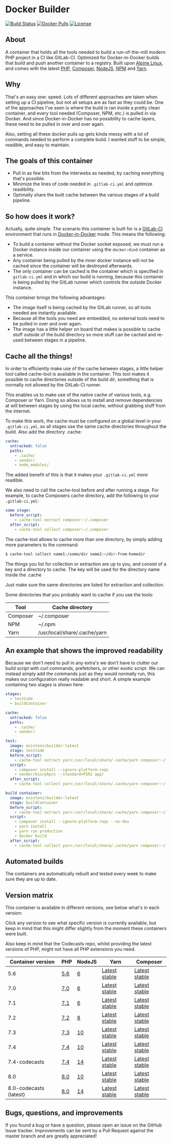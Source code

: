 # Docker Builder

[![Build Status](https://img.shields.io/github/workflow/status/eXistenZNL/Docker-Builder/Build%20containers?style=flat-square)](https://github.com/eXistenZNL/Docker-Builder/actions) [![Docker Pulls](https://img.shields.io/docker/pulls/existenz/builder.svg?style=flat-square)](https://hub.docker.com/r/existenz/builder/) [![License](https://img.shields.io/github/license/existenznl/docker-builder.svg?style=flat-square)](https://github.com/eXistenZNL/Docker-Builder/blob/master/LICENSE)

## About
A container that holds all the tools needed to build a run-of-the-mill modern PHP project in a CI like GitLab-CI.
Optimized for Docker-in-Docker builds that build and push another container to a registry.
Built upon [Alpine Linux](https://alpinelinux.org/), and comes with the latest [PHP](https://secure.php.net/),
[Composer](https://getcomposer.org/), [NodeJS](https://nodejs.org/en/), [NPM](https://www.npmjs.com/) and
[Yarn](https://yarnpkg.com/lang/en/).

## Why
That's an easy one: speed. Lots of different approaches are taken when setting up a CI pipeline, but not all setups are
as fast as they could be. One of the approaches I've seen is where the build is ran inside a pretty clean container, and
every tool needed (Composer, NPM, etc.) is pulled in via Docker. And since Docker-in-Docker has no possibility to cache
layers, these need to be pulled in over and over again.

Also, setting all these docker pulls up gets kinda messy with a lot of commands needed to perform a complete build. I
wanted stuff to be simple, readible, and easy to maintain.

## The goals of this container

- Pull in as few bits from the interwebs as needed, by caching everything that's possible.
- Minimize the lines of code needed in `.gitlab-ci.yml` and optimize readibility.
- Optimally share the built cache between the various stages of a build pipeline.

## So how does it work?

Actually, quite simple. The scenario this container is built for is a
[GitLab-CI](https://about.gitlab.com/features/gitlab-ci-cd/) environment that runs in
[Docker-in-Docker](https://docs.gitlab.com/ce/ci/docker/using_docker_build.html#use-docker-in-docker-executor) mode.
This means the following:
- To build a container without the Docker socket exposed, we must run a Docker instance inside our container using the
`docker:dind` container as a service.
- Any container being pulled by the inner docker instance will not be cached since the container will be destroyed
afterwards.
- The only container can be cached is the container which is specified in `gitlab-ci.yml` and in which our build is
running, because this container is being pulled by the GitLab runner which controls the outside Docker instance.

This container brings the following advantages:
- The image itself is being cached by the GitLab runner, so all tools needed are instantly available.
- Because all the tools you need are embedded, no external tools need to be pulled in over and over again.
- The image has a little helper on board that makes is possible to cache stuff outside of the build directory so more
stuff can be cached and re-used between stages in a pipeline.

## Cache all the things!

In order to efficiently make use of the cache between stages, a little helper tool called cache-tool is available in the
container. This tool makes it possible to cache directories outside of the build dir, something that is normally not
allowed by the GitLab-CI runner.

This enables us to make use of the native cache of various tools, e.g. Composer or Yarn. Doing
so allows us to install and remove dependencies at will between stages by using the local cache, without grabbing stuff
from the internet.

To make this work, the cache must be configured on a global level in your `.gitlab-ci.yml`, so all stages use the same
cache directories throughout the build. Also add the directory .cache:

```yaml
cache:
  untracked: false
  paths:
    - .cache/
    - vendor/
    - node_modules/
```

The added benefit of this is that it makes your `.gitlab-ci.yml` more readible.

We also need to call the cache-tool before and after running a stage.
For example, to cache Composers cache directory, add the following to your `.gitlab-ci.yml`:

```yaml
some stage:
  before_script:
    - cache-tool extract composer:~/.composer
  after_script:
    - cache-tool collect composer:~/.composer
```
The cache-tool allows to cache more than one directory, by simply adding more parameters to the command:
```bash
$ cache-tool collect name1:/some/dir name2:~/dir-from-homedir
```

The things you list for collection or extraction are up to you, and consist of a key and a directory to cache. The key
will be used for the directory name inside the .cache

Just make sure the same directories are listed for extraction and collection.

Some directories that you probably want to cache if you use the tools:

| Tool     | Cache directory              |
| ---------|------------------------------|
| Composer | ~/.composer                  |
| NPM      | ~/.npm                       |
| Yarn     | /usr/local/share/.cache/yarn |

## An example that shows the improved readability

Because we don't need to pull in any extra's we don't have to clutter our build script with curl commands, prefetchers,
or other exotic script. We can instead simply add the commands just as they would normally run, this makes our
configuration really readable and short. A simple example containing two stages is shown here:

```yaml
stages:
  - testCode
  - buildContainer

cache:
  untracked: false
  paths:
    - .cache/
    - vendor/

test:
  image: existenz/builder:latest
  stage: testCode
  before_script:
    - cache-tool extract yarn:/usr/local/share/.cache/yarn composer:~/.composer
  script:
    - composer install --ignore-platform-reqs
    - vendor/bin/phpcs --standard=PSR2 app/
  after_script:
    - cache-tool collect yarn:/usr/local/share/.cache/yarn composer:~/.composer

build container:
  image: existenz/builder:latest
  stage: buildContainer
  before_script:
    - cache-tool extract yarn:/usr/local/share/.cache/yarn composer:~/.composer
  script:
    - composer install --ignore-platform-reqs --no-dev
    - yarn install
    - yarn run production
    - docker build
  after_script:
    - cache-tool collect yarn:/usr/local/share/.cache/yarn composer:~/.composer
```

## Automated builds

The containers are automatically rebuilt and tested every week to make sure they are up to date.

## Version matrix

This container is available in different versions, see below what's in each version:

Click any version to see what specific version is currently available, but keep in mind that this might differ slightly from the moment these containers were built.

Also keep in mind that the Codecasts repo, whilst providing the latest versions of PHP, might not have all PHP extensions you need.

| Container version      | PHP                                                                     | NodeJS                                                              | Yarn                                          | Composer                                  |
| -----------------------|-------------------------------------------------------------------------|---------------------------------------------------------------------|-----------------------------------------------|-------------------------------------------|
| 5.6                    | [5.6](https://pkgs.alpinelinux.org/package/v3.5/main/x86_64/php5)       | [6](https://pkgs.alpinelinux.org/package/v3.5/main/x86_64/nodejs)   | [Latest stable](https://yarnpkg.com/lang/en/) | [Latest stable](https://getcomposer.org/) |
| 7.0                    | [7.0](https://pkgs.alpinelinux.org/package/v3.5/community/x86_64/php7)  | [6](https://pkgs.alpinelinux.org/package/v3.5/main/x86_64/nodejs)   | [Latest stable](https://yarnpkg.com/lang/en/) | [Latest stable](https://getcomposer.org/) |
| 7.1                    | [7.1](https://pkgs.alpinelinux.org/package/v3.6/community/x86_64/php7)  | [6](https://pkgs.alpinelinux.org/package/v3.6/main/x86_64/nodejs)   | [Latest stable](https://yarnpkg.com/lang/en/) | [Latest stable](https://getcomposer.org/) |
| 7.2                    | [7.2](https://pkgs.alpinelinux.org/package/v3.8/community/x86_64/php7)  | [8](https://pkgs.alpinelinux.org/package/v3.8/main/x86_64/nodejs)   | [Latest stable](https://yarnpkg.com/lang/en/) | [Latest stable](https://getcomposer.org/) |
| 7.3                    | [7.3](https://pkgs.alpinelinux.org/package/v3.10/community/x86_64/php7) | [10](https://pkgs.alpinelinux.org/package/v3.10/main/x86_64/nodejs) | [Latest stable](https://yarnpkg.com/lang/en/) | [Latest stable](https://getcomposer.org/) |
| 7.4                    | [7.4](https://pkgs.alpinelinux.org/package/v3.13/community/x86_64/php7) | [10](https://pkgs.alpinelinux.org/package/v3.13/main/x86_64/nodejs) | [Latest stable](https://yarnpkg.com/lang/en/) | [Latest stable](https://getcomposer.org/) |
| 7.4-codecasts          | [7.4](https://dl.bintray.com/php-alpine/v3.12/php-7.4/x86_64/)          | [14](https://pkgs.alpinelinux.org/package/v3.13/main/x86_64/nodejs) | [Latest stable](https://yarnpkg.com/lang/en/) | [Latest stable](https://getcomposer.org/) |
| 8.0                    | [8.0](https://pkgs.alpinelinux.org/package/v3.13/community/x86_64/php8) | [10](https://pkgs.alpinelinux.org/package/v3.10/main/x86_64/nodejs) | [Latest stable](https://yarnpkg.com/lang/en/) | [Latest stable](https://getcomposer.org/) |
| 8.0-codecasts (latest) | [8.0](https://dl.bintray.com/php-alpine/v3.12/php-8.0/x86_64/)          | [14](https://pkgs.alpinelinux.org/package/v3.13/main/x86_64/nodejs) | [Latest stable](https://yarnpkg.com/lang/en/) | [Latest stable](https://getcomposer.org/) |

## Bugs, questions, and improvements

If you found a bug or have a question, please open an issue on the GitHub Issue tracker.
Improvements can be sent by a Pull Request against the master branch and are greatly appreciated!
